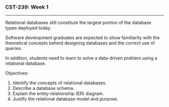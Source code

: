 ### CST-239: Week 1
---
Relational databases still constitute the largest portion of the database types deployed today. 

Software development graduates are expected to show familiarity with the theoretical concepts behind designing databases and the correct use of queries. 

In addition, students need to learn to solve a data-driven problem using a relational database.

Objectives:
1. Identify the concepts of relational databases.
2. Describe a database schema.
3. Explain the entity-relationship (ER) diagram.
4. Justify the relational database model and purpose.
